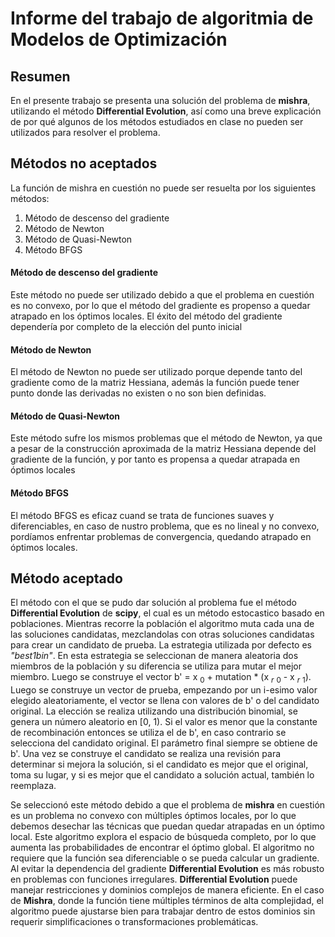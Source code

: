 # Informe del trabajo de algoritmia de Modelos de Optimización

## Resumen

En el presente trabajo se presenta una solución del problema de **mishra**, utilizando el método **Differential Evolution**, así como una breve explicación de por qué algunos de los métodos estudiados en clase no pueden ser utilizados para resolver el problema.

## Métodos no aceptados

La función de mishra en cuestión no puede ser resuelta por los siguientes métodos:

1. Método de descenso del gradiente
2. Método de Newton
3. Método de Quasi-Newton
4. Método BFGS

#### Método de descenso del gradiente

Este método no puede ser utilizado debido a que el problema en cuestión es no convexo, por lo que el método del gradiente es propenso a quedar atrapado en los óptimos locales. El éxito del método del gradiente dependería por completo de la elección del punto inicial

#### Método de Newton

El método de Newton no puede ser utilizado porque depende tanto del gradiente como de la matriz Hessiana, además la función puede tener punto donde las derivadas no existen o no son bien definidas.

#### Método de Quasi-Newton

Este método sufre los mismos problemas que el método de Newton, ya que a pesar de la construcción aproximada de la matriz Hessiana depende del gradiente de la función, y por tanto es propensa a quedar atrapada en óptimos locales

#### Método BFGS

El método BFGS es eficaz cuand se trata de funciones suaves y diferenciables, en caso de nustro problema, que es no lineal y no convexo, pordíamos enfrentar problemas de convergencia, quedando atrapado en óptimos locales. 

## Método aceptado

El método con el que se pudo dar solución al problema fue el método **Differential Evolution** de **scipy**, el cual es un método estocastico basado en poblaciones. Mientras recorre la población el algoritmo muta cada una de las soluciones candidatas, mezclandolas con otras soluciones candidatas para crear un candidato de prueba. La estrategia utilizada por defecto es *"best1bin"*. En esta estrategia se seleccionan de manera aleatoria dos miembros de la población y su diferencia se utiliza para mutar el mejor miembro. Luego se construye el vector b' = x $_0$ + mutation * (x $_r$ $_0$ - x $_r$ $_1$). Luego se construye un vector de prueba, empezando por un i-esimo valor elegido aleatoriamente, el vector se llena con valores de b' o del candidato original. La elección se realiza utilizando una distribución binomial, se genera un número aleatorio en [0, 1). Si el valor es menor que la constante de recombinación entonces se utiliza el de b', en caso contrario se selecciona del candidato original. El parámetro final siempre se obtiene de b'. Una vez se construye el candidato se realiza una revisión para determinar si mejora la solución, si el candidato es mejor que el original, toma su lugar, y si es mejor que el candidato a solución actual, también lo reemplaza.

Se seleccionó este método debido a que el problema de **mishra** en cuestión es un problema no convexo con múltiples óptimos locales, por lo que debemos desechar las técnicas que puedan quedar atrapadas en un óptimo local. Este algoritmo explora el espacio de búsqueda completo, por lo que aumenta las probabilidades de encontrar el óptimo global. El algoritmo no requiere que la función sea diferenciable o se pueda calcular un gradiente. Al evitar la dependencia del gradiente **Differential Evolution** es más robusto en problemas con funciones irregulares. **Differential Evolution** puede manejar restricciones y dominios complejos de manera eficiente. En el caso de  **Mishra**, donde la función tiene múltiples términos de alta complejidad, el algoritmo puede ajustarse bien para trabajar dentro de estos dominios sin requerir simplificaciones o transformaciones problemáticas.
